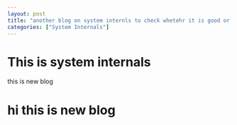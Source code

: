 ```yaml
---
layout: post
title: "another blog on system internls to check whetehr it is good or not"
categories: ["System Internals"]
---
```


# This is system internals

this is new blog

# hi this is new blog
